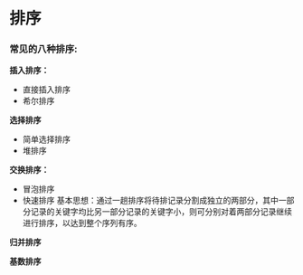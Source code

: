 # 排序
### 常见的八种排序:
**插入排序：**
- 直接插入排序
- 希尔排序

**选择排序**
- 简单选择排序
- 堆排序

**交换排序：**
- 冒泡排序
- 快速排序
基本思想：通过一趟排序将待排记录分割成独立的两部分，其中一部分记录的关键字均比另一部分记录的关键字小，则可分别对着两部分记录继续进行排序，以达到整个序列有序。

**归并排序**

**基数排序**
